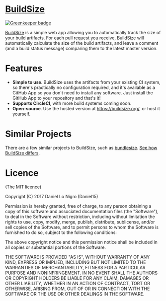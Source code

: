 [BuildSize](https://buildsize.org/)
=========

[![Greenkeeper badge](https://badges.greenkeeper.io/Daniel15/BuildSize.svg)](https://greenkeeper.io/)

[BuildSize](https://buildsize.org/) is a simple web app allowing you to automatically track the size of your build artifacts. For each pull request you receive, BuildSize will automatically calculate the size of the build artifacts, and leave a comment (and a build status message) comparing them to the latest master version.

Features
========
* **Simple to use**. BuildSize uses the artifacts from your existing CI system, so there's practically no configuration required, and it's available as a GitHub App so you don't need to install any software. Just install the GitHub App to your repository and that's it!
* **Supports CircleCI**, with more build systems coming soon. 
* **Open-source**. Use the hosted version at https://buildsize.org/, or host it yourself.

Similar Projects
================
There are a few similar projects to BuildSize, such as [bundlesize](https://github.com/siddharthkp/bundlesize). [See how BuildSize differs](docs/comparison.md).

Licence
=======
(The MIT licence)

Copyright (C) 2017 Daniel Lo Nigro (Daniel15)

Permission is hereby granted, free of charge, to any person obtaining a copy of
this software and associated documentation files (the "Software"), to deal in
the Software without restriction, including without limitation the rights to
use, copy, modify, merge, publish, distribute, sublicense, and/or sell copies
of the Software, and to permit persons to whom the Software is furnished to do
so, subject to the following conditions:

The above copyright notice and this permission notice shall be included in all
copies or substantial portions of the Software.

THE SOFTWARE IS PROVIDED "AS IS", WITHOUT WARRANTY OF ANY KIND, EXPRESS OR
IMPLIED, INCLUDING BUT NOT LIMITED TO THE WARRANTIES OF MERCHANTABILITY,
FITNESS FOR A PARTICULAR PURPOSE AND NONINFRINGEMENT. IN NO EVENT SHALL THE
AUTHORS OR COPYRIGHT HOLDERS BE LIABLE FOR ANY CLAIM, DAMAGES OR OTHER
LIABILITY, WHETHER IN AN ACTION OF CONTRACT, TORT OR OTHERWISE, ARISING FROM,
OUT OF OR IN CONNECTION WITH THE SOFTWARE OR THE USE OR OTHER DEALINGS IN THE
SOFTWARE.

